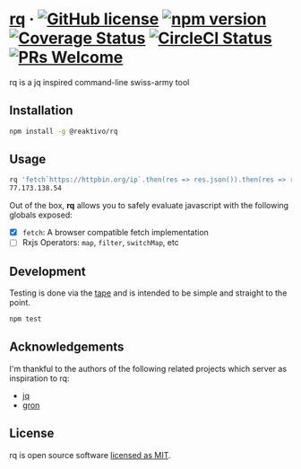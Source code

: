 # [rq](https://github.com/reaktivo/rq/) &middot; [![GitHub license](https://img.shields.io/badge/license-MIT-blue.svg)](https://github.com/reaktivo/rq/blob/master/LICENSE) [![npm version](https://img.shields.io/npm/v/@reaktivo/rq.svg?style=flat)](https://www.npmjs.com/package/@reaktivo/rq) [![Coverage Status](https://img.shields.io/coveralls/@reaktivo/reaktivo/rq/master.svg?style=flat)](https://coveralls.io/github/@reaktivo/reaktivo/rq?branch=master) [![CircleCI Status](https://circleci.com/gh/@reaktivo/rq.svg?style=shield&circle-token=:circle-token)](https://circleci.com/gh/reaktivo/rq) [![PRs Welcome](https://img.shields.io/badge/PRs-welcome-brightgreen.svg)](https://github.com/reaktivo/rq/compare)

rq is a jq inspired command-line swiss-army tool

## Installation

```sh
npm install -g @reaktivo/rq
```

## Usage

```sh
rq 'fetch`https://httpbin.org/ip`.then(res => res.json()).then(res => res.origin)'
77.173.138.54
```

Out of the box, **rq** allows you to safely evaluate
javascript with the following globals exposed:

* [x] `fetch`: A browser compatible fetch implementation
* [ ] Rxjs Operators: `map`, `filter`, `switchMap`, etc

## Development

Testing is done via the [tape](https://github.com/substack/tape) and
is intended to be simple and straight to the point.

```sh
npm test
```

## Acknowledgements

I'm thankful to the authors of the following related projects which server as inspiration to rq:

* [jq](https://stedolan.github.io/jq/)
* [gron](https://github.com/tomnomnom/gron)

## License

rq is open source software [licensed as MIT](https://github.com/reaktivo/rq/blob/master/LICENSE).
